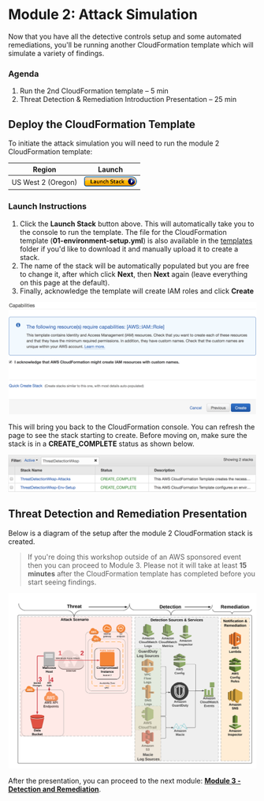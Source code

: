 # Module 2: Attack Simulation

Now that you have all the detective controls setup and some automated remediations, you'll be running another CloudFormation template which will simulate a variety of findings.

### Agenda

1. Run the 2nd CloudFormation template – 5 min
2. Threat Detection & Remediation Introduction Presentation – 25 min

## Deploy the CloudFormation Template

To initiate the attack simulation you will need to run the module 2 CloudFormation template: 

Region| Launch
------|-----
US West 2 (Oregon) | [![Launch Module 2 in us-west-2](../images/launch-stack-button.png)](https://console.aws.amazon.com/cloudformation/home?region=us-west-2#/stacks/new?stackName=ThreatDetectionWksp-Attacks&templateURL=https://s3-us-west-2.amazonaws.com/sa-security-specialist-workshops-us-west-2/02-attack-simulation.yml)

### Launch Instructions

1. Click the **Launch Stack** button above.  This will automatically take you to the console to run the template.  The file for the CloudFormation template (**01-environment-setup.yml**) is also available in the [templates](../templates/) folder if you'd like to download it and manually upload it to create a stack.
2. The name of the stack will be automatically populated but you are free to change it, after which click **Next**, then **Next** again (leave everything on this page at the default).  
3. Finally, acknowledge the template will create IAM roles and click **Create**

![IAM Capabilities](../images/iam-capabilities.png)

This will bring you back to the CloudFormation console. You can refresh the page to see the stack starting to create. Before moving on, make sure the stack is in a **CREATE_COMPLETE** status as shown below.

![Stack Complete](../images/02-stack-complete.png)

## Threat Detection and Remediation Presentation

Below is a diagram of the setup after the module 2 CloudFormation stack is created.

> If you're doing this workshop outside of an AWS sponsored event then you can proceed to Module 3.  Please not it will take at least **15 minutes** after the CloudFormation template has completed before you start seeing findings.

![Module 2 Diagram](../images/02-diagram-module2-3.png)

After the presentation, you can proceed to the next module: **[Module 3 - Detection and Remediation](../docs/02-attack-simulation.md)**.
